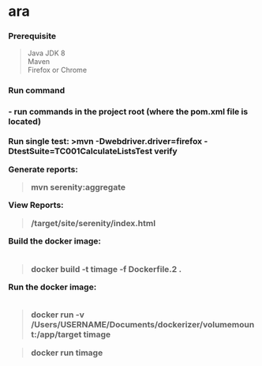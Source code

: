 # ara

<h3> Prerequisite </h3>

> Java JDK 8 <br>
> Maven <br>
> Firefox or Chrome <br>
 
<h3> Run command <h3>
	- run commands in the project root (where the pom.xml file is located) <br>
	<br>
 Run single test:
>mvn -Dwebdriver.driver=firefox -DtestSuite=TC001CalculateListsTest verify <br>
 
 Generate reports:
>mvn serenity:aggregate

 View Reports: <br>
> /target/site/serenity/index.html


Build the docker image: <br>
 <br>

>docker build -t timage -f Dockerfile.2 . <br>

Run the docker image: <br>
 <br>

>docker run -v /Users/USERNAME/Documents/dockerizer/volumemount:/app/target timage <br>


>docker run timage <br>